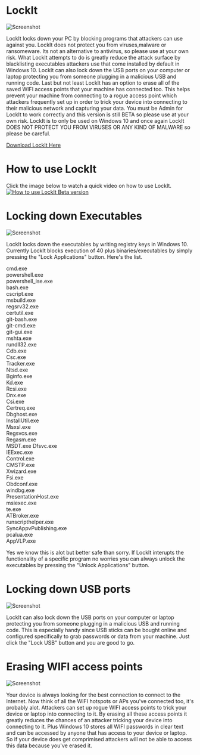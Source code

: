 # LockIt
![Screenshot](lockit.ico)

LockIt locks down your PC by blocking programs that attackers can use against you. LockIt does not protect you from viruses,malware or ransomeware. Its not an alternative to antivirus, so please use at your own risk. What LockIt attempts to do is greatly reduce the attack surface by blacklisting executables attackers use that come installed by default in Windows 10. LockIt can also lock down the USB ports on your computer or laptop protecting you from someone plugging in a malicious USB and running code. Last but not least LockIt has an option to erase all of the saved WIFI access points that your machine has connected too. This helps prevent your machine from connecting to a rogue access point which attackers frequently set up in order to trick your device into connecting to their malicious network and capturing your data. You must be Admin for LockIt to work correctly and this version is still BETA so please use at your own risk. LockIt is to only be used on Windows 10 and once again LockIt DOES NOT PROTECT YOU FROM VIRUSES OR ANY KIND OF MALWARE so please be careful.

[Download LockIt Here](https://github.com/kyleschnirring/LockIt/files/1799756/LockIt.zip)

# How to use LockIt
Click the image below to watch a quick video on how to use LockIt.
[![How to use LockIt Beta version](https://www.semtexsecurity.com/images/videopic.png)](https://youtu.be/nNrkT_Equxs)
 
# Locking down Executables
![Screenshot](https://www.semtexsecurity.com/images/appslocked.png)

LockIt locks down the executables by writing registry keys in Windows 10. Currently LockIt blocks execution of 40 plus binaries/executables by simply pressing the "Lock Applications" button. Here's the list.

cmd.exe  
powershell.exe  
powershell_ise.exe  
bash.exe  
cscript.exe  
msbuild.exe  
regsrv32.exe  
certutil.exe  
git-bash.exe  
git-cmd.exe  
git-gui.exe  
mshta.exe  
rundll32.exe  
Cdb.exe  
Csc.exe  
Tracker.exe  
Ntsd.exe  
Bginfo.exe  
Kd.exe  
Rcsi.exe  
Dnx.exe  
Csi.exe  
Certreq.exe  
Dbghost.exe  
InstallUtil.exe  
Msxsl.exe  
Regsvcs.exe  
Regasm.exe  
MSDT.exe
Dfsvc.exe  
IEExec.exe  
Control.exe  
CMSTP.exe  
Xwizard.exe  
Fsi.exe  
Obdconf.exe  
windbg.exe  
PresentationHost.exe  
msiexec.exe  
te.exe  
ATBroker.exe  
runscripthelper.exe  
SyncAppvPublishing.exe  
pcalua.exe  
AppVLP.exe  

Yes we know this is alot but better safe than sorry. If LockIt interupts the functionality of a specific program no worries you can always unlock the executables by pressing the "Unlock Applications" button.

# Locking down USB ports
![Screenshot](https://www.semtexsecurity.com/images/usblocked.png)

LockIt can also lock down the USB ports on your computer or laptop protecting you from someone plugging in a malicious USB and running code. This is especially handy since USB sticks can be bought online and configured specifically to grab passwords or data from your machine. Just click the "Lock USB" button and you are good to go.

# Erasing WIFI access points
![Screenshot](https://www.semtexsecurity.com/images/wifideleted.png)

Your device is always looking for the best connection to connect to the Internet. Now think of all the WIFI hotspots or APs you've connected too, it's probably alot. Attackers can set up rogue WIFI access points to trick your device or laptop into connecting to it. By erasing all these access points it greatly reduces the chances of an attacker tricking your device into connecting to it. Plus Windows 10 stores all WIFI passwords in clear text and can be accessed by anyone that has access to your device or laptop. So if your device does get comprimised attackers will not be able to access this data because you've erased it.


